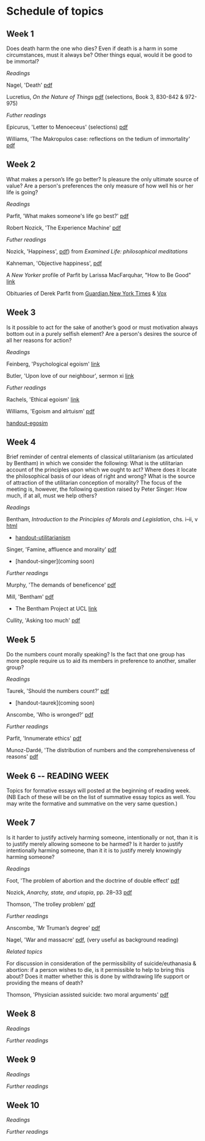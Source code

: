 # Schedule of topics

## Week 1

Does death harm the one who dies? Even if death is a harm in some circumstances, must it always be? Other things equal, would it be good to be immortal?

*Readings*

Nagel, 'Death' [pdf](https://www.dropbox.com/s/35etu00rvp50bd0/Nagel_Death.pdf?dl=0)

Lucretius, *On the Nature of Things* [pdf](https://www.dropbox.com/s/220199d8zq309xs/Lucretius_Death.pdf?dl=0) (selections, Book 3, 830-842 & 972-975)

*Futher readings*

Epicurus, 'Letter to Menoeceus' (selections) [pdf](https://www.dropbox.com/s/6nnd6n30aac11na/Letter%20to%20Menoeceus.pdf?dl=0)

Williams, 'The Makropulos case: reflections on the tedium of immortality' [pdf](https://www.dropbox.com/s/82d5pske01rrpup/Williams-Immortality.pdf?dl=0)

<!-- [handout-death](coming soon) -->

## Week 2

What makes a person’s life go better? Is pleasure the only ultimate source of value? Are a person's preferences the only measure of how well his or her life is going?

*Readings*

Parfit, 'What makes someone's life go best?' [pdf](https://www.dropbox.com/s/dkjysrvuvzei7ld/parfit_life_going_best.pdf?dl=0)

Robert Nozick, 'The Experience Machine' [pdf](https://www.dropbox.com/s/y1e9popbljc58mw/nozick_experience_machine.pdf?dl=0)


*Futher readings*

Nozick, 'Happiness', [pdf](https://www.dropbox.com/s/3ucjmt4kp91q6ha/nozick_happiness_examined_life.pdf?dl=0)) from *Examined Life: philosophical meditations*

Kahneman, 'Objective happiness', [pdf](https://www.dropbox.com/s/9punzcp6c2pe186/Kahneman_ObjectiveHappiness.pdf?dl=0)

A *New Yorker* profile of Parfit by Larissa MacFarquhar, "How to Be Good" [link](http://www.newyorker.com/magazine/2011/09/05/how-to-be-good)

Obituaries of Derek Parfit from [Guardian](https://www.theguardian.com/world/2017/jan/12/derek-parfit-obituary),[New York Times](https://www.nytimes.com/2017/01/04/world/derek-parfit-philosopher-who-explored-identity-and-moral-choice-dies-at-74.html) & [Vox](http://www.vox.com/science-and-health/2017/1/3/14148208/derek-parfit-rip-obit)

<!-- [handout-well-being](coming soon) -->

## Week 3

Is it possible to act for the sake of another’s good or must motivation always bottom out in a purely selfish element? Are a person's desires the source of all her reasons for action? 


*Readings*

Feinberg, 'Psychological egoism' [link](https://upload.disroot.org/r/9_ykrXpd#w2bgBal3mpqJODbbiLJYKLWyfB0Rsw2Fqvh8EtUA76g=)

Butler, 'Upon love of our neighbour', sermon xi [link](https://upload.disroot.org/r/92XE1BrS#eQz2dbq1yb++XU4KqUWxInPeRduqaivPndV9V/wxokI=)


*Futher readings*

Rachels, 'Ethical egoism' [link](https://www.dropbox.com/s/nkrqeflvs417xhc/Rachels%20Ethical%20Egoism%20copy.pdf?dl=0)

Williams, 'Egoism and alrtuism' [pdf](https://www.dropbox.com/s/zgxvc1ovh3olepd/williams_egoism__altruism%20copy%202.pdf?dl=0)

[handout-egosim](https://www.dropbox.com/s/4kksi3kucz8mw5d/handout-egoism.pdf?dl=0)


## Week 4

Brief reminder of central elements of classical utilitarianism (as articulated by Bentham) in which we consider the following: What is the utilitarian account of the principles upon which we ought to act?  Where does it locate the philosophical basis of our ideas of right and wrong?  What is the source of attraction of the utilitarian conception of morality? The focus of the meeting is, however, the following question raised by Peter Singer: How much, if at all, must we help others?

*Readings*

Bentham, *Introduction to the Principles of Morals and Legislation*, chs. i–ii, v [html](https://www.utilitarianism.com/jeremy-bentham/index.html) 

  - [handout-utilitarianism](https://www.dropbox.com/s/v60e9h8xq5ujjye/UtilitarianismHO.pdf?dl=0)

Singer, 'Famine, affluence and morality' [pdf](https://www.dropbox.com/s/di7mlljznyibsyz/Singer_Famine_Affluence_Morality%20copy.pdf?dl=0)

  - [handout-singer](coming soon)

*Further readings*

Murphy, 'The demands of beneficence' [pdf](https://www.dropbox.com/s/2ghgm2sg095cg6p/Murphy_Demands_Beneficence_Notes%20copy.pdf?dl=0)

Mill, 'Bentham' [pdf](https://www.dropbox.com/s/zp74s0dpb5se3f0/Mill%20on%20Bentham.pdf?dl=0)

  - The Bentham Project at UCL [link](https://www.ucl.ac.uk/bentham-project)

Cullity, 'Asking too much' [pdf](https://www.dropbox.com/s/p4es08fupn144xw/cullity-asking_too_much.pdf?dl=0)

<!-- [handout](coming soon) -->

<!-- Kamm, ‘Nonconsequentialism’, sections I-VI -->

<!-- • Sammuel Scheffler. (Ed.) Consequentialism and its Critics (Contains numerous relevant papers, including papers by Williams, Nozick, Foot and Scheffler).
• Kamm, Frances. (2000) ‘Nonconsequentialism’, sections I-VI, The Blackwell Guide to Ethical Theory. Ed. Hugh LaFolette. Oxford: Blackwell. -->




## Week 5

Do the numbers count morally speaking? Is the fact that one group has more people require us to aid its members in preference to another, smaller group?


*Readings*

Taurek, 'Should the numbers count?' [pdf](https://www.dropbox.com/s/v0x7pzztr9qeaqj/Taurek_Should%20the%20Numbers%20Count.pdf?dl=0)

  - [handout-taurek](coming soon)

Anscombe, 'Who is wronged?' [pdf](https://www.dropbox.com/s/13eq0t2m3580uph/Anscombe_Who_is_Wronged%20copy.pdf?dl=0)


*Further readings*

Parfit, 'Innumerate ethics' [pdf](https://www.dropbox.com/s/1tye8cv99jlbnyb/Parfit_Innumerate_Ethics%20copy.pdf?dl=0)

Munoz-Dardé, 'The distribution of numbers and the comprehensiveness of reasons' [pdf](https://www.dropbox.com/s/wonq98vxjlfxkyj/PASDistributionNumbers.pdf?dl=0)

<!-- Kamm, 'Equal treatment and equal chances' I NEED TO INCLUDE THE RAWLS BIT ON AGGREGATION AND SEPARATENESS OF PERSONS BEFORE GETTING INTO TAUREK!!! OR ELSE I NEED TO PUT TAUREK AFTER FOOT SO THE TRANSITION IS TO DO WITH QUESTIONING HER OFF HAND REMARK ABOUT BETTER TO SAVE MORE-->


## Week 6 -- READING WEEK

Topics for formative essays will posted at the beginning of reading week. (NB Each of these will be on the list of summative essay topics as well. You may write the formative and summative on the very same question.)


## Week 7

Is it harder to justify actively harming someone, intentionally or not, than it is to justify merely allowing someone to be harmed? Is it harder to justify intentionally harming someone, than it it is to justify merely knowingly harming someone?

*Readings*

Foot, 'The problem of abortion and the doctrine of double effect' [pdf](https://www.dropbox.com/s/30gogqhbnslx5nq/foot-dde-chapter-2.pdf?dl=0)

<!-- [foot-handout](coming soon) -->

Nozick, *Anarchy, state, and utopia*, pp. 28–33 [pdf](https://www.dropbox.com/s/nqhi1c9owcvb2zj/Nozick_Anarchy%2C_State%2C_and_Utopia%28.pdf?dl=0)


Thomson, 'The trolley problem' [pdf](https://www.dropbox.com/s/rob2t57djv60u0m/Thomson_Trolly_Problem%20copy.pdf?dl=0)


*Further readings*

Anscombe, 'Mr Truman’s degree' [pdf]()

Nagel, 'War and massacre' [pdf](https://www.dropbox.com/s/nytpwlbk5xe611w/Nagel.War%20and%20Massacre-1.pdf?dl=0), (very useful as background reading)

<!-- [handout-nagel](coming soon) -->


*Related topics*

For discussion in consideration of the permissibility of suicide/euthanasia & abortion: if a person wishes to die, is it permissible to help to bring this about? Does it matter whether this is done by withdrawing life support or providing the means of death?

Thomson, 'Physician assisted suicide: two moral arguments' [pdf]()



## Week 8


*Readings*

<!-- wolf, 'moral saints'
williams' integrity objection to utilitarianism and the morality system more generall -->

*Further readings*



## Week 9

<!-- For there to be moral luck is for one’s moral status to depend on facts outside one’s control.  Can there be moral luck?  Is it legitimate for luck to play a role in how blame and praise are distirbuted? -->

*Readings*

<!-- Nagel, “Moral Luck” -->
<!-- Williams, “Moral Luck” -->

*Further readings*



## Week 10


*Readings*

<!-- 
Arendt, the natality problem

Shiffrin, wrong of bringing into being

Parfit, non-identity problem 
-->


*Further readings*


